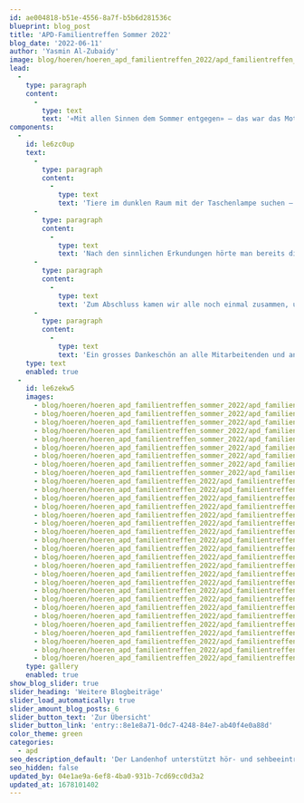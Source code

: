 ```yaml
---
id: ae004818-b51e-4556-8a7f-b5b6d281536c
blueprint: blog_post
title: 'APD-Familientreffen Sommer 2022'
blog_date: '2022-06-11'
author: 'Yasmin Al-Zubaidy'
image: blog/hoeren/hoeren_apd_familientreffen_2022/apd_familientreffen_2022-front.jpg
lead:
  -
    type: paragraph
    content:
      -
        type: text
        text: '«Mit allen Sinnen dem Sommer entgegen» – das war das Motto des Familientreffens vom Samstag, 11. Juni 2022. Endlich wieder ein sommerliches APD-Familientreffen am Landenhof ganz ohne Masken!'
components:
  -
    id: le6zc0up
    text:
      -
        type: paragraph
        content:
          -
            type: text
            text: 'Tiere im dunklen Raum mit der Taschenlampe suchen – die Gebärdensprache erleben und sehen – den weichen, stacheligen und kitzelnden Boden spüren – gegrillte Marshmallows und selbst gemischten Sirup geniessen – leise und laute Musikinstrumente hören – an verschiedenen Düften riechen – dies alles und vieles mehr konnte mit allen Sinnen entdeckt und erkundet werden. Zwischendurch wurden wir durch einen zutraulichen, grau-violett schimmernden Schmetterling beglückt, welcher uns den ganzen Anlass hindurch begleitete und viele Anwesende begrüsste. Der SVEHK Aargau Solothurn war ebenfalls mit zwei Ständen anwesend. Die Kinder konnten Blumen pressen und wunderschöne Bilder auf die Blumenpressen malen.'
      -
        type: paragraph
        content:
          -
            type: text
            text: 'Nach den sinnlichen Erkundungen hörte man bereits die ersten Bäuche knurren. Es war Zeit für ein Zvieri. Das Landenhof-Küchenteam verwöhnte uns mit leckeren Sandwiches und köstlichen Desserts. Vielen herzlichen Dank!'
      -
        type: paragraph
        content:
          -
            type: text
            text: 'Zum Abschluss kamen wir alle noch einmal zusammen, um uns mit Bewegungsliedern zu verabschieden. Viele lachende und strahlende Gesichter bewiesen, dass es sich um einen gelungenen Anlass handelte. Schön, dass ihr da wart!'
      -
        type: paragraph
        content:
          -
            type: text
            text: 'Ein grosses Dankeschön an alle Mitarbeitenden und an alle Familien, die sich die Zeit genommen haben, am Familientreffen teilzunehmen. Wir freuen und schon jetzt auf das nächste Treffen. Bis dahin wünschen wir allen eine sonnige und warme Sommerzeit.'
    type: text
    enabled: true
  -
    id: le6zekw5
    images:
      - blog/hoeren/hoeren_apd_familientreffen_sommer_2022/apd_familientreffen_2022-01.jpg
      - blog/hoeren/hoeren_apd_familientreffen_sommer_2022/apd_familientreffen_2022-02.jpg
      - blog/hoeren/hoeren_apd_familientreffen_sommer_2022/apd_familientreffen_2022-03.jpg
      - blog/hoeren/hoeren_apd_familientreffen_sommer_2022/apd_familientreffen_2022-04.jpg
      - blog/hoeren/hoeren_apd_familientreffen_sommer_2022/apd_familientreffen_2022-05.jpg
      - blog/hoeren/hoeren_apd_familientreffen_sommer_2022/apd_familientreffen_2022-06.jpg
      - blog/hoeren/hoeren_apd_familientreffen_sommer_2022/apd_familientreffen_2022-07.jpg
      - blog/hoeren/hoeren_apd_familientreffen_sommer_2022/apd_familientreffen_2022-08.jpg
      - blog/hoeren/hoeren_apd_familientreffen_sommer_2022/apd_familientreffen_2022-09.jpg
      - blog/hoeren/hoeren_apd_familientreffen_2022/apd_familientreffen_2022-10.jpg
      - blog/hoeren/hoeren_apd_familientreffen_2022/apd_familientreffen_2022-11.jpg
      - blog/hoeren/hoeren_apd_familientreffen_2022/apd_familientreffen_2022-12.jpg
      - blog/hoeren/hoeren_apd_familientreffen_2022/apd_familientreffen_2022-13.jpg
      - blog/hoeren/hoeren_apd_familientreffen_2022/apd_familientreffen_2022-14.jpg
      - blog/hoeren/hoeren_apd_familientreffen_2022/apd_familientreffen_2022-15.jpg
      - blog/hoeren/hoeren_apd_familientreffen_2022/apd_familientreffen_2022-16.jpg
      - blog/hoeren/hoeren_apd_familientreffen_2022/apd_familientreffen_2022-17.jpeg
      - blog/hoeren/hoeren_apd_familientreffen_2022/apd_familientreffen_2022-18.jpeg
      - blog/hoeren/hoeren_apd_familientreffen_2022/apd_familientreffen_2022-19.jpeg
      - blog/hoeren/hoeren_apd_familientreffen_2022/apd_familientreffen_2022-20.jpeg
      - blog/hoeren/hoeren_apd_familientreffen_2022/apd_familientreffen_2022-21.jpeg
      - blog/hoeren/hoeren_apd_familientreffen_2022/apd_familientreffen_2022-22.jpeg
      - blog/hoeren/hoeren_apd_familientreffen_2022/apd_familientreffen_2022-23.jpeg
      - blog/hoeren/hoeren_apd_familientreffen_2022/apd_familientreffen_2022-24.jpeg
      - blog/hoeren/hoeren_apd_familientreffen_2022/apd_familientreffen_2022-25.jpeg
      - blog/hoeren/hoeren_apd_familientreffen_2022/apd_familientreffen_2022-26.jpeg
      - blog/hoeren/hoeren_apd_familientreffen_2022/apd_familientreffen_2022-27.jpeg
      - blog/hoeren/hoeren_apd_familientreffen_2022/apd_familientreffen_2022-28.jpeg
      - blog/hoeren/hoeren_apd_familientreffen_2022/apd_familientreffen_2022-29.jpeg
      - blog/hoeren/hoeren_apd_familientreffen_2022/apd_familientreffen_2022-30.jpeg
      - blog/hoeren/hoeren_apd_familientreffen_2022/apd_familientreffen_2022-31.jpg
    type: gallery
    enabled: true
show_blog_slider: true
slider_heading: 'Weitere Blogbeiträge'
slider_load_automatically: true
slider_amount_blog_posts: 6
slider_button_text: 'Zur Übersicht'
slider_button_link: 'entry::8e1e8a71-0dc7-4248-84e7-ab40f4e0a88d'
color_theme: green
categories:
  - apd
seo_description_default: 'Der Landenhof unterstützt hör- und sehbeeinträchtigte Kinder & Jugendliche in ihrem selbstbestimmten Leben durch Förderung ihrer Fähigkeiten & Entwicklung'
seo_hidden: false
updated_by: 04e1ae9a-6ef8-4ba0-931b-7cd69cc0d3a2
updated_at: 1678101402
---
```

